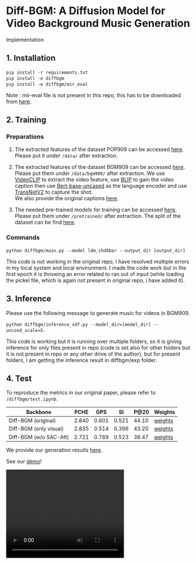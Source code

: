 # Diff-BGM: A Diffusion Model for Video Background Music Generation

Implementation

## 1. Installation

``` shell
pip install -r requirements.txt
pip install -e diffbgm
pip install -e diffbgm/mir_eval
```
Note : mir-eval file is not present in this repo, this has to be downloaded from [here](https://github.com/aik2mlj/polyffusion).
## 2. Training

### Preparations

1. The extracted features of the dataset POP909 can be accessed [here](https://yukisaki-my.sharepoint.com/:u:/g/personal/aik2_yukisaki_io/EdUovlRZvExJrGatAR8BlTsBDC8udJiuhnIimPuD2PQ3FQ?e=WwD7Dl). Please put it under `/data/` after extraction.

2. The extracted features of the dataset BGM909 can be accessed [here](https://drive.google.com/drive/folders/1zRNROuTxVNhJfqeyqRzPoIY60z5zLaHK?usp=sharing). Please put them under `/data/bgm909/` after extraction. We use [VideoCLIP](https://github.com/CryhanFang/CLIP2Video) to extract the video feature, use [BLIP](https://github.com/salesforce/BLIP) to gain the video caption then use [Bert-base-uncased](https://huggingface.co/google-bert/bert-base-uncased) as the language encoder and use [TransNetV2](https://github.com/soCzech/TransNetV2) to capture the shot.   
We also provide the original captions [here](https://drive.google.com/drive/folders/1q2F7jOfJ6Y0eD-hM_pbZRuP7Jnk-1r7u?usp=sharing).

3. The needed pre-trained models for training can be accessed [here](https://yukisaki-my.sharepoint.com/:u:/g/personal/aik2_yukisaki_io/Eca406YwV1tMgwHdoepC7G8B5l-4GRBGv7TzrI9OOg3eIA?e=uecJdU). Please put them under `/pretrained/` after extraction. The split of the dataset can be find [here](https://drive.google.com/file/d/1IK0H4_pm85oGE7Dm9DXwEKhD2G6WY6J0/view?usp=sharing).

### Commands

```shell
python diffbgm/main.py --model ldm_chd8bar --output_dir [output_dir]
```
This code is not working in the original repo, I have resolved multiple errors in my local system and local environment. I made the code work but in the first epoch it is throwing an error related to ran out of input (while loading the pickel file, which is again not present in original repo, i have added it).

## 3. Inference

Please use the following message to generate music for videos in BGM909.

```shell
python diffbgm/inference_sdf.py --model_dir=[model_dir] --uncond_scale=5.
```
This code is working but it is running over multiple folders, so it is giving inference for only files present in repo (code is set also for other folders but it is not present in repo or any other drive of the author), but for present folders, I am getting the inference result in diffbgm/exp folder.

## 4. Test

To reproduce the metrics in our original paper, please refer to `/diffbgm/test.ipynb`.

| Backbone | PCHE | GPS | SI | P@20 | Weights|
| -------- | ---- | --- | -- | ---- | ------ | 
| Diff-BGM (original) | 2.840 | 0.601 | 0.521 | 44.10 | [weights](https://drive.google.com/file/d/1QzmJjNsSDQKpAEATD3XbSZalI1AULx1O/view?usp=sharing) |  // this is weight.pt file
| Diff-BGM (only visual) | 2.835 | 0.514 | 0.396 | 43.20 | [weights](https://drive.google.com/file/d/1mtX24RLViblmSBbwx1WPqzQnSLnat5i3/view?usp=sharing) |
| Diff-BGM (w/o SAC-Att) | 2.721 | 0.789 | 0.523 | 38.47 | [weights](https://drive.google.com/file/d/1q39Azhty0lznhfdVMWxplUkYN7CE0VmA/view?usp=sharing) |

We provide our generation results [here](https://drive.google.com/drive/folders/1kYQLAmw8-zyBx43RW7aUSE8VXcFDxkez?usp=sharing).

See our [demo](./video.mp4)!

<video width="320" height="240" controls>
  <source src="./video.mp4" type="video/mp4">
  <img src="video.jpg">
</video>
